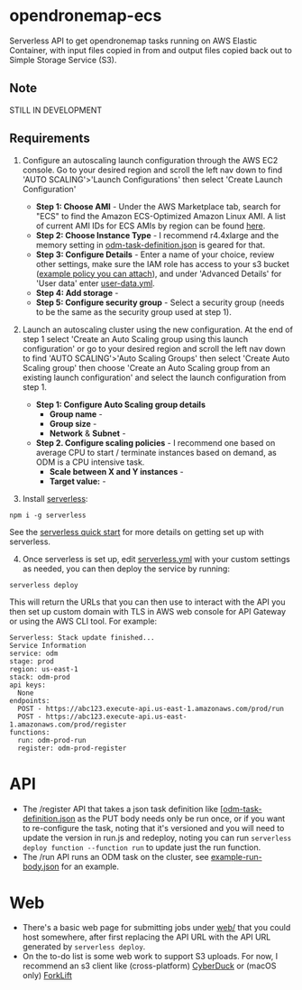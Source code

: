 # opendronemap-ecs
Serverless API to get opendronemap tasks running on AWS Elastic Container, with input files copied in from and output files copied back out to Simple Storage Service (S3).

## Note
STILL IN DEVELOPMENT

## Requirements
1. Configure an autoscaling launch configuration through the AWS EC2 console. Go to your desired region and scroll the left nav down to find 'AUTO SCALING'>'Launch Configurations' then select 'Create Launch Configuration'
    * __Step 1: Choose AMI__ - Under the AWS Marketplace tab, search for "ECS" to find the Amazon ECS-Optimized Amazon Linux AMI. A list of current AMI IDs for ECS AMIs by region can be found [here](http://docs.aws.amazon.com/AmazonECS/latest/developerguide/ecs-optimized_AMI.html).
    * __Step 2: Choose Instance Type__ - I recommend r4.4xlarge and the memory setting in [odm-task-definition.json](odm-task-definition.json) is geared for that.
    * __Step 3: Configure Details__ - Enter a name of your choice, review other settings, make sure the IAM role has access to your s3 bucket ([example policy you can attach](example-s3-policy.json)), and under 'Advanced Details' for 'User data' enter [user-data.yml](user-data.yml).
    * __Step 4: Add storage__ - 
    * __Step 5: Configure security group__ - Select a security group (needs to be the same as the security group used at step 1).
    
2. Launch an autoscaling cluster using the new configuration. At the end of step 1 select 'Create an Auto Scaling group using this launch configuration' or go to your desired region and scroll the left nav down to find 'AUTO SCALING'>'Auto Scaling Groups' then select 'Create Auto Scaling group' then choose 'Create an Auto Scaling group from an existing launch configuration' and select the launch configuration from step 1. 
    * __Step 1: Configure Auto Scaling group details__
        * __Group name__ - 
        * __Group size__ - 
        * __Network__ & __Subnet__ - 
    * __Step 2. Configure scaling policies__ - I recommend one based on average CPU to start / terminate instances based on demand, as ODM is a CPU intensive task.
        * __Scale between X and Y instances__ - 
        * __Target value:__ - 

3. Install [serverless](https://serverless.com):
```shell
npm i -g serverless
```

See the [serverless quick start](https://serverless.com/framework/docs/providers/aws/guide/quick-start/) for more details on getting set up with serverless.

4. Once serverless is set up, edit [serverless.yml](serverless.yml) with your custom settings as needed, you can then deploy the service by running:
```shell
serverless deploy
```
This will return the URLs that you can then use to interact with the API you then set up custom domain with TLS in AWS web console for API Gateway or using the AWS CLI tool. For example:
```shell
Serverless: Stack update finished...
Service Information
service: odm
stage: prod
region: us-east-1
stack: odm-prod
api keys:
  None
endpoints:
  POST - https://abc123.execute-api.us-east-1.amazonaws.com/prod/run
  POST - https://abc123.execute-api.us-east-1.amazonaws.com/prod/register
functions:
  run: odm-prod-run
  register: odm-prod-register
```

# API
* The /register API that takes a json task definition like [[odm-task-definition.json](odm-task-definition.json) as the PUT body needs only be run once, or if you want to re-configure the task, noting that it's versioned and you will need to update the version in run.js and redeploy, noting you can run `serverless deploy function --function run` to update just the run function.
* The /run API runs an ODM task on the cluster, see [example-run-body.json](example-run-body.json) for an example.

# Web
* There's a basic web page for submitting jobs under [web/](web/) that you could host somewhere, after first replacing the API URL with the API URL generated by `serverless deploy`. 
* On the to-do list is some web work to support S3 uploads. For now, I recommend an s3 client like (cross-platform) [CyberDuck](https://cyberduck.io/) or (macOS only) [ForkLift](https://www.binarynights.com/forklift/)
